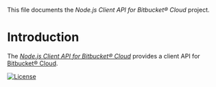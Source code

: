 This file documents the *Node.js Client API for Bitbucket® Cloud* project.

# Introduction

The *[Node.js Client API for Bitbucket® Cloud][]* provides a client API for
[Bitbucket® Cloud][].

[Node.js Client API for Bitbucket® Cloud]:
    https://vx68k.bitbucket.io/bitbucket-api-client-node/
[Bitbucket® Cloud]: https://bitbucket.org/

[![License](https://img.shields.io/badge/license-GPL--3.0--or--later-blue.svg)
][GPL-3.0-or-later]

[GPL-3.0-or-later]: https://spdx.org/licenses/GPL-3.0-or-later.html
    "GNU General Public License v3.0 or later"
